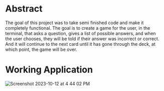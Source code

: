 # Abstract
The goal of this project was to take semi finished code and make it completely functional. The goal is to create a game for the user, in the terminal, that asks a question, gives a list of possible answers, and when the user chooses, they will be told if their answer was incorrect or correct. And it will continue to the next card until it has gone through the deck, at which point, the game will be over. 

# Working Application
![Screenshot 2023-10-12 at 4 44 02 PM](https://user-images.githubusercontent.com/116819092/274749265-07f946fe-29c8-4795-a986-1e30c2812d83.png)

